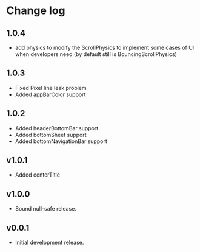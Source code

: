 # Change log

## 1.0.4

- add physics to modify the ScrollPhysics to implement some cases of UI when developers need (by default still is BouncingScrollPhysics)

## 1.0.3

- Fixed Pixel line leak problem
- Added appBarColor support

## 1.0.2

- Added headerBottomBar support
- Added bottomSheet support
- Added bottomNavigationBar support

## v1.0.1

- Added centerTitle

## v1.0.0

- Sound null-safe release.

## v0.0.1

- Initial development release.
